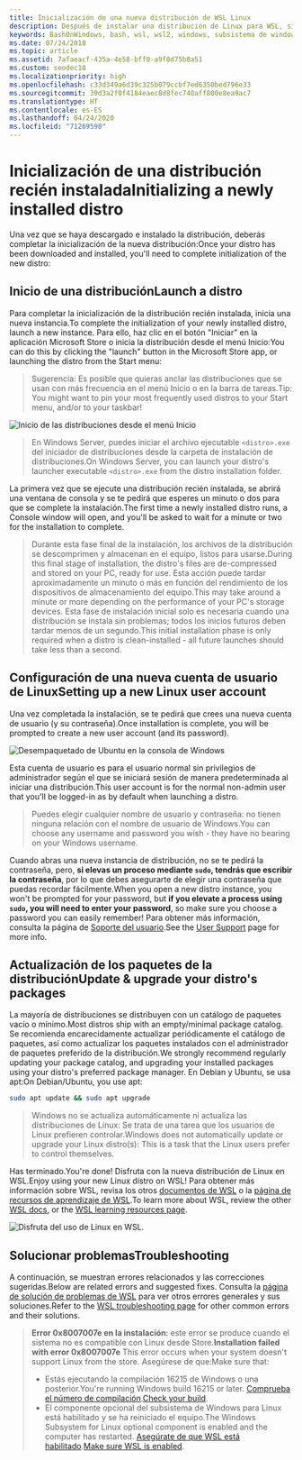 ```yaml
---
title: Inicialización de una nueva distribución de WSL Linux
description: Después de instalar una distribución de Linux para WSL, sigue estos sencillos pasos para completar la inicialización.
keywords: BashOnWindows, bash, wsl, wsl2, windows, subsistema de windows para linux, windowssubsystem, ubuntu, debian, suse, windows 10
ms.date: 07/24/2018
ms.topic: article
ms.assetid: 7afaeacf-435a-4e58-bff0-a9f0d75b8a51
ms.custom: seodec18
ms.localizationpriority: high
ms.openlocfilehash: c33d349a6d39c325b079ccbf7ed6350bed796e33
ms.sourcegitcommit: 39d3a2f0f4184eaec8d8fec740aff800e8ea9ac7
ms.translationtype: HT
ms.contentlocale: es-ES
ms.lasthandoff: 04/24/2020
ms.locfileid: "71269590"
---
```

# <a name="initializing-a-newly-installed-distro"></a><span data-ttu-id="54989-104">Inicialización de una distribución recién instalada</span><span class="sxs-lookup"><span data-stu-id="54989-104">Initializing a newly installed distro</span></span>
<span data-ttu-id="54989-105">Una vez que se haya descargado e instalado la distribución, deberás completar la inicialización de la nueva distribución:</span><span class="sxs-lookup"><span data-stu-id="54989-105">Once your distro has been downloaded and installed, you'll need to complete initialization of the new distro:</span></span>

## <a name="launch-a-distro"></a><span data-ttu-id="54989-106">Inicio de una distribución</span><span class="sxs-lookup"><span data-stu-id="54989-106">Launch a distro</span></span>
<span data-ttu-id="54989-107">Para completar la inicialización de la distribución recién instalada, inicia una nueva instancia.</span><span class="sxs-lookup"><span data-stu-id="54989-107">To complete the initialization of your newly installed distro, launch a new instance.</span></span> <span data-ttu-id="54989-108">Para ello, haz clic en el botón "Iniciar" en la aplicación Microsoft Store o inicia la distribución desde el menú Inicio:</span><span class="sxs-lookup"><span data-stu-id="54989-108">You can do this by clicking the "launch" button in the Microsoft Store app, or launching the distro from the Start menu:</span></span>

> <span data-ttu-id="54989-109">Sugerencia: Es posible que quieras anclar las distribuciones que se usan con más frecuencia en el menú Inicio o en la barra de tareas.</span><span class="sxs-lookup"><span data-stu-id="54989-109">Tip: You might want to pin your most frequently used distros to your Start menu, and/or to your taskbar!</span></span>

![Inicio de las distribuciones desde el menú Inicio](media/start-menu.png)

> <span data-ttu-id="54989-111">En Windows Server, puedes iniciar el archivo ejecutable `<distro>.exe` del iniciador de distribuciones desde la carpeta de instalación de distribuciones.</span><span class="sxs-lookup"><span data-stu-id="54989-111">On Windows Server, you can launch your distro's launcher executable `<distro>.exe` from the distro installation folder.</span></span>

<span data-ttu-id="54989-112">La primera vez que se ejecute una distribución recién instalada, se abrirá una ventana de consola y se te pedirá que esperes un minuto o dos para que se complete la instalación.</span><span class="sxs-lookup"><span data-stu-id="54989-112">The first time a newly installed distro runs, a Console window will open, and you'll be asked to wait for a minute or two for the installation to complete.</span></span>

> <span data-ttu-id="54989-113">Durante esta fase final de la instalación, los archivos de la distribución se descomprimen y almacenan en el equipo, listos para usarse.</span><span class="sxs-lookup"><span data-stu-id="54989-113">During this final stage of installation, the distro's files are de-compressed and stored on your PC, ready for use.</span></span> <span data-ttu-id="54989-114">Esta acción puede tardar aproximadamente un minuto o más en función del rendimiento de los dispositivos de almacenamiento del equipo.</span><span class="sxs-lookup"><span data-stu-id="54989-114">This may take around a minute or more depending on the performance of your PC's storage devices.</span></span> <span data-ttu-id="54989-115">Esta fase de instalación inicial solo es necesaria cuando una distribución se instala sin problemas; todos los inicios futuros deben tardar menos de un segundo.</span><span class="sxs-lookup"><span data-stu-id="54989-115">This initial installation phase is only required when a distro is clean-installed - all future launches should take less than a second.</span></span>

## <a name="setting-up-a-new-linux-user-account"></a><span data-ttu-id="54989-116">Configuración de una nueva cuenta de usuario de Linux</span><span class="sxs-lookup"><span data-stu-id="54989-116">Setting up a new Linux user account</span></span>

<span data-ttu-id="54989-117">Una vez completada la instalación, se te pedirá que crees una nueva cuenta de usuario (y su contraseña).</span><span class="sxs-lookup"><span data-stu-id="54989-117">Once installation is complete, you will be prompted to create a new user account (and its password).</span></span> 

![Desempaquetado de Ubuntu en la consola de Windows](media/UbuntuInstall.png)

<span data-ttu-id="54989-119">Esta cuenta de usuario es para el usuario normal sin privilegios de administrador según el que se iniciará sesión de manera predeterminada al iniciar una distribución.</span><span class="sxs-lookup"><span data-stu-id="54989-119">This user account is for the normal non-admin user that you'll be logged-in as by default when launching a distro.</span></span>

> <span data-ttu-id="54989-120">Puedes elegir cualquier nombre de usuario y contraseña: no tienen ninguna relación con el nombre de usuario de Windows.</span><span class="sxs-lookup"><span data-stu-id="54989-120">You can choose any username and password you wish - they have no bearing on your Windows username.</span></span> 

<span data-ttu-id="54989-121">Cuando abras una nueva instancia de distribución, no se te pedirá la contraseña, pero, **si elevas un proceso mediante `sudo`, tendrás que escribir la contraseña**, por lo que debes asegurarte de elegir una contraseña que puedas recordar fácilmente.</span><span class="sxs-lookup"><span data-stu-id="54989-121">When you open a new distro instance, you won't be prompted for your password, but **if you elevate a process using `sudo`, you will need to enter your password**, so make sure you choose a password you can easily remember!</span></span> <span data-ttu-id="54989-122">Para obtener más información, consulta la página de [Soporte del usuario](user-support.md).</span><span class="sxs-lookup"><span data-stu-id="54989-122">See the [User Support](user-support.md) page for more info.</span></span>

## <a name="update--upgrade-your-distros-packages"></a><span data-ttu-id="54989-123">Actualización de los paquetes de la distribución</span><span class="sxs-lookup"><span data-stu-id="54989-123">Update & upgrade your distro's packages</span></span>

<span data-ttu-id="54989-124">La mayoría de distribuciones se distribuyen con un catálogo de paquetes vacío o mínimo.</span><span class="sxs-lookup"><span data-stu-id="54989-124">Most distros ship with an empty/minimal package catalog.</span></span> <span data-ttu-id="54989-125">Se recomienda encarecidamente actualizar periódicamente el catálogo de paquetes, así como actualizar los paquetes instalados con el administrador de paquetes preferido de la distribución.</span><span class="sxs-lookup"><span data-stu-id="54989-125">We strongly recommend regularly updating your package catalog, and upgrading your installed packages using your distro's preferred package manager.</span></span> <span data-ttu-id="54989-126">En Debian y Ubuntu, se usa apt:</span><span class="sxs-lookup"><span data-stu-id="54989-126">On Debian/Ubuntu, you use apt:</span></span>

```bash
sudo apt update && sudo apt upgrade
```

> <span data-ttu-id="54989-127">Windows no se actualiza automáticamente ni actualiza las distribuciones de Linux: Se trata de una tarea que los usuarios de Linux prefieren controlar.</span><span class="sxs-lookup"><span data-stu-id="54989-127">Windows does not automatically update or upgrade your Linux distro(s): This is a task that the Linux users prefer to control themselves.</span></span>

<span data-ttu-id="54989-128">Has terminado.</span><span class="sxs-lookup"><span data-stu-id="54989-128">You're done!</span></span> <span data-ttu-id="54989-129">Disfruta con la nueva distribución de Linux en WSL.</span><span class="sxs-lookup"><span data-stu-id="54989-129">Enjoy using your new Linux distro on WSL!</span></span> <span data-ttu-id="54989-130">Para obtener más información sobre WSL, revisa los otros [documentos de WSL](https://aka.ms/wsldocs) o la [página de recursos de aprendizaje de WSL](https://aka.ms/learnwsl).</span><span class="sxs-lookup"><span data-stu-id="54989-130">To learn more about WSL, review the other [WSL docs](https://aka.ms/wsldocs), or the [WSL learning resources page](https://aka.ms/learnwsl).</span></span>

![Disfruta del uso de Linux en WSL.](media/linux-on-wsl.png)

## <a name="troubleshooting"></a><span data-ttu-id="54989-132">Solucionar problemas</span><span class="sxs-lookup"><span data-stu-id="54989-132">Troubleshooting</span></span>

<span data-ttu-id="54989-133">A continuación, se muestran errores relacionados y las correcciones sugeridas.</span><span class="sxs-lookup"><span data-stu-id="54989-133">Below are related errors and suggested fixes.</span></span> <span data-ttu-id="54989-134">Consulta la [página de solución de problemas de WSL](troubleshooting.md) para ver otros errores generales y sus soluciones.</span><span class="sxs-lookup"><span data-stu-id="54989-134">Refer to the [WSL troubleshooting page](troubleshooting.md) for other common errors and their solutions.</span></span>

> <span data-ttu-id="54989-135">**Error 0x8007007e en la instalación**: este error se produce cuando el sistema no es compatible con Linux desde Store.</span><span class="sxs-lookup"><span data-stu-id="54989-135">**Installation failed with error 0x8007007e** This error occurs when your system doesn't support Linux from the store.</span></span>  <span data-ttu-id="54989-136">Asegúrese de que:</span><span class="sxs-lookup"><span data-stu-id="54989-136">Make sure that:</span></span>
> * <span data-ttu-id="54989-137">Estás ejecutando la compilación 16215 de Windows o una posterior.</span><span class="sxs-lookup"><span data-stu-id="54989-137">You're running Windows build 16215 or later.</span></span> <span data-ttu-id="54989-138">[Comprueba el número de compilación](troubleshooting.md#check-your-build-number).</span><span class="sxs-lookup"><span data-stu-id="54989-138">[Check your build](troubleshooting.md#check-your-build-number).</span></span>
> * <span data-ttu-id="54989-139">El componente opcional del subsistema de Windows para Linux está habilitado y se ha reiniciado el equipo.</span><span class="sxs-lookup"><span data-stu-id="54989-139">The Windows Subsystem for Linux optional component is enabled and the computer has restarted.</span></span>  <span data-ttu-id="54989-140">[Asegúrate de que WSL está habilitado](troubleshooting.md#confirm-wsl-is-enabled).</span><span class="sxs-lookup"><span data-stu-id="54989-140">[Make sure WSL is enabled](troubleshooting.md#confirm-wsl-is-enabled).</span></span>
